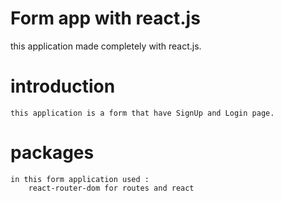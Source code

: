 # Form app with react.js

this application made completely with react.js.

# introduction

    this application is a form that have SignUp and Login page.

# packages
    in this form application used :
        react-router-dom for routes and react